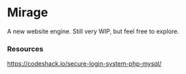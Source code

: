 # Mirage

A new website engine. Still very WIP, but feel free to explore.

### Resources

https://codeshack.io/secure-login-system-php-mysql/
